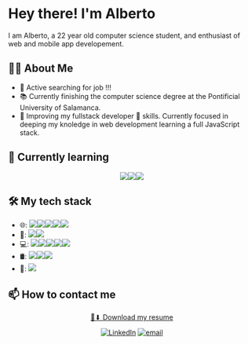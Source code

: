 # Hey there! I'm Alberto

I am Alberto, a 22 year old computer science student, and enthusiast of web and mobile app developement.

## 👨‍🎓 About Me
- 💼 Active searching for job !!!
- 📚 Currently finishing the computer science degree at the Pontificial University of Salamanca.
- 🌱 Improving my fullstack developer 🚀 skills. Currently focused in deeping my knoledge in web development learning a full JavaScript stack.

## 🌱  Currently learning
<p align="center">
<img src="https://img.shields.io/badge/node.js%20-%2343853D.svg?&style=for-the-badge&logo=node.js&logoColor=white" /><img src="https://img.shields.io/badge/typescript%20-%23007ACC.svg?&style=for-the-badge&logo=typescript&logoColor=white" /><img src="https://img.shields.io/badge/javascript%20-%23323330.svg?&style=for-the-badge&logo=javascript&logoColor=%23F7DF1E" /><img href="https://img.shields.io/badge/angular.js%20-%23E23237.svg?&style=for-the-badge&logo=angularjs&logoColor=white"/>
</p>

## 🛠 My tech stack
- 🌐: <img src="https://img.shields.io/badge/html5%20-%23E34F26.svg?&style=for-the-badge&logo=html5&logoColor=white" /><img src="https://img.shields.io/badge/css3%20-%231572B6.svg?&style=for-the-badge&logo=css3&logoColor=white"/><img src="https://img.shields.io/badge/bootstrap%20-%23563D7C.svg?&style=for-the-badge&logo=bootstrap&logoColor=white"/><img src="https://img.shields.io/badge/php-%23777BB4.svg?&style=for-the-badge&logo=php&logoColor=white"/><img src="https://img.shields.io/badge/Symphony-%230098FF.svg?&style=for-the-badge&logo=Symphony&logoColor=white">
- 📱: <img src="https://img.shields.io/badge/Android-%233DDC84.svg?&style=for-the-badge&logo=Android&logoColor=white" /><img src="https://img.shields.io/badge/Swift-%23FA7343.svg?&style=for-the-badge&logo=Swift&logoColor=white" />
- 💻: <img src="https://img.shields.io/badge/c%23%20-%23239120.svg?&style=for-the-badge&logo=c-sharp&logoColor=white" /><img src="https://img.shields.io/badge/java-%23ED8B00.svg?&style=for-the-badge&logo=java&logoColor=white" /><img src="https://img.shields.io/badge/c++%20-%2300599C.svg?&style=for-the-badge&logo=c%2B%2B&logoColor=white" /><img src="https://img.shields.io/badge/Arduino-%2300979D.svg?&style=for-the-badge&logo=Arduino&logoColor=white" /><img src="https://img.shields.io/badge/python%20-%2314354C.svg?&style=for-the-badge&logo=python&logoColor=white" />
- 🛢: <img src="https://img.shields.io/badge/MongoDB-%234ea94b.svg?&style=for-the-badge&logo=mongodb&logoColor=white" /><img src="https://img.shields.io/badge/mysql-%2300f.svg?&style=for-the-badge&logo=mysql&logoColor=white" /><img src="https://img.shields.io/badge/MariaDB-%23003545.svg?&style=for-the-badge&logo=MariaDB&logoColor=white">
- 🔧: <img src="https://img.shields.io/badge/Git-%23F05032.svg?&style=for-the-badge&logo=Git&logoColor=white" /> 

## 📫 How to contact me
<p align="center">
 <a href="https://github.com/GtrB0SS/GtrB0SS/raw/master/resume.pdf"> 📄⬇ Download my resume  </a>
 </p>
<p align="center">
<a href="https://www.linkedin.com/in/albertogarc/"><img alt="LinkedIn" src="https://img.shields.io/badge/linkedin-%230077B5.svg?&style=for-the-badge&logo=linkedin&logoColor=white"></a>
<a href="mailto:albertogarciacampo@gmail.com"><img alt="email" src="https://img.shields.io/badge/gmail-%23D14836.svg?&style=for-the-badge&logo=gmail&logoColor=white"></a>

